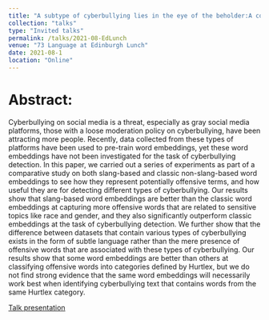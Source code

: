 ```yaml
---
title: "A subtype of cyberbullying lies in the eye of the beholder:A comparative study on using word embeddings to detect different types of cyberbullying"
collection: "talks"
type: "Invited talks"
permalink: /talks/2021-08-EdLunch
venue: "73 Language at Edinburgh Lunch"
date: 2021-08-1
location: "Online"
---
```

Abstract:
==========
Cyberbullying on social media is a threat, especially as gray social media platforms, those with a loose moderation policy on cyberbullying, have been attracting more people. Recently, data collected from these types of platforms have been used to pre-train word embeddings, yet these word embeddings have not been investigated for the task of cyberbullying detection. In this paper, we carried out a series of experiments as part of a comparative study on both slang-based and classic non-slang-based word embeddings to see how they represent potentially offensive terms, and how useful they are for detecting different types of cyberbullying. Our results show that slang-based word embeddings are better than the classic word embeddings at capturing more offensive words that are related to sensitive topics like race and gender, and they also significantly outperform classic embeddings at the task of cyberbullying detection. We further show that the difference between datasets that contain various types of cyberbullying exists in the form of subtle language rather than the mere presence of offensive words that are associated with these types of cyberbullying. Our results show that some word embeddings are better than others at classifying offensive words into categories defined by Hurtlex, but we do not find strong evidence that the same word embeddings will necessarily work best when identifying cyberbullying text that contains words from the same Hurtlex category.

<a href="/files/talks/2021/2021-06-EdnLunch.pdf">Talk presentation</a>
